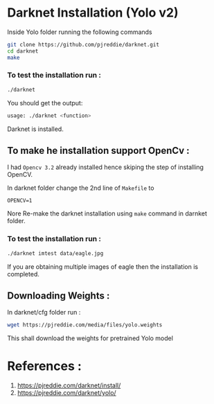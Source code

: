 # Darknet Installation (Yolo v2)

Inside Yolo folder running the following commands

```sh
git clone https://github.com/pjreddie/darknet.git
cd darknet
make
```

### To test the installation run :

```sh
./darknet
```

You should get the output:

```sh
usage: ./darknet <function>
```

Darknet is installed.

## To make he installation support OpenCv :

I had `Opencv 3.2` already installed hence skiping the step of installing OpenCV.

In darknet folder change the 2nd line of `Makefile` to

```vim
OPENCV=1
```

Nore Re-make the darknet installation using `make` command in darnket folder.

### To test the installation run :

```sh
./darknet imtest data/eagle.jpg
```

If you are obtaining multiple images of eagle then the installation is completed.

## Downloading Weights :

In darknet/cfg folder run :

```sh
wget https://pjreddie.com/media/files/yolo.weights
```

This shall download the weights for pretrained Yolo model

# References :

1.	https://pjreddie.com/darknet/install/
2. https://pjreddie.com/darknet/yolo/

